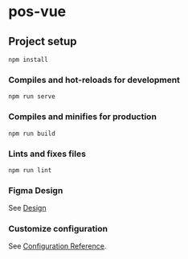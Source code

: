 # pos-vue

## Project setup
```
npm install
```

### Compiles and hot-reloads for development
```
npm run serve
```

### Compiles and minifies for production
```
npm run build
```

### Lints and fixes files
```
npm run lint
```

### Figma Design
See [Design](https://www.figma.com/file/kCwUQufN1V8KRjaZUAfXCc/Alor-Pothe?type=design&node-id=1101%3A39047&mode=design&t=OaorGISQiCwMISfh-1)

### Customize configuration
See [Configuration Reference](https://cli.vuejs.org/config/).
